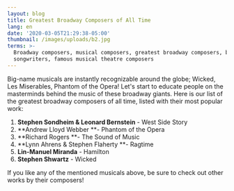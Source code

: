 ```yaml
---
layout: blog
title: Greatest Broadway Composers of All Time
lang: en
date: '2020-03-05T21:29:38-05:00'
thumbnail: /images/uploads/b2.jpg
terms: >-
  Broadway composers, musical composers, greatest broadway composers, broadway
  songwriters, famous musical theatre composers
---
```

Big-name musicals are instantly recognizable around the globe; Wicked, Les Miserables, Phantom of the Opera! Let's start to educate people on the masterminds behind the music of these broadway giants. Here is our list of the greatest broadway composers of all time, listed with their most popular work:

1. **Stephen Sondheim & Leonard Bernstein** - West Side Story
2. **Andrew Lloyd Webber **- Phantom of the Opera
3. **Richard Rogers **- The Sound of Music
4. **Lynn Ahrens & Stephen Flaherty **- Ragtime
5. **Lin-Manuel Miranda** - Hamilton
6. **Stephen Shwartz** - Wicked

If you like any of the mentioned musicals above, be sure to check out other works by their composers!
